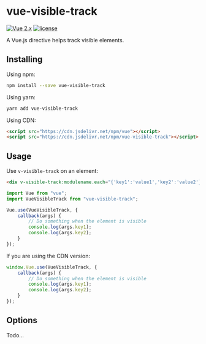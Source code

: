 # vue-visible-track

[![Vue 2.x](https://img.shields.io/badge/Vue-2.x-brightgreen.svg)](https://vuejs.org/v2/guide/)
[![license](https://img.shields.io/github/license/mashape/apistatus.svg)](https://github.com/wuxiaolinchn/vue-visible-track/blob/master/LICENSE)

A Vue.js directive helps track visible elements.

## Installing

Using npm:
```bash
npm install --save vue-visible-track
```

Using yarn:
```bash
yarn add vue-visible-track
```

Using CDN:
```html
<script src="https://cdn.jsdelivr.net/npm/vue"></script>
<script src="https://cdn.jsdelivr.net/npm/vue-visible-track"></script>
```

## Usage

Use `v-visible-track` on an element:
```html
<div v-visible-track:modulename.each="{'key1':'value1','key2':'value2'}"></div>
```

```js
import Vue from "vue";
import VueVisibleTrack from "vue-visible-track";

Vue.use(VueVisibleTrack, {
    callback(args) {
        // Do something when the element is visible
        console.log(args.key1);
        console.log(args.key2);
    }
});
```

If you are using the CDN version:

```js
window.Vue.use(VueVisibleTrack, {
    callback(args) {
        // Do something when the element is visible
        console.log(args.key1);
        console.log(args.key2);
    }
});
```

## Options

Todo...
